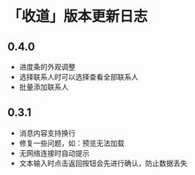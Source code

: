 # 「收道」版本更新日志

## 0.4.0

- 进度条的外观调整
- 选择联系人时可以选择查看全部联系人
- 批量添加联系人



## 0.3.1

- 消息内容支持换行
- 修复一些问题，如：预览无法加载
- 无网络连接时自动提示
- 文本输入时点击返回按钮会先进行确认，防止数据丢失


